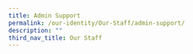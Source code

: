 ```yaml
---
title: Admin Support
permalink: /our-identity/Our-Staff/admin-support/
description: ""
third_nav_title: Our Staff
---
```


